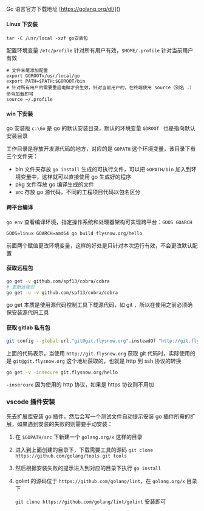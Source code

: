 Go 语言官方下载地址 [https://golang.org/dl/]()

#### Linux 下安装

```shell
tar -C /usr/local -xzf go安装包
```

配置环境变量 `/etc/profile` 针对所有用户有效，`$HOME/.profile` 针对当前用户有效

```shell
# 文件末尾添加配置
export GOROOT=/usr/local/go
export PATH=$PATH:$GOROOT/bin
# 针对所有用户的需要重启电脑才会生效，针对当前用户的，在终端使用 source（别名 .） 命令加载即可
source ~/.profile
```

#### win 下安装

go 安装版 `c:\Go` 是 go 的默认安装目录，默认的环境变量 `GOROOT ` 也是指向默认安装目录

工作目录是存放开发源代码的地方，对应的是 `GOPATH` 这个环境变量，该目录下有三个文件夹：

- bin 文件夹存放 `go install`  生成的可执行文件，可以把 `GOPATH/bin`  加入到环境变量中，这样就可以直接使用 go 生成好的程序
- pkg 文件存放 go 编译生成的文件
- src 存放 go 源代码，不同的工程项目代码以包名区分

#### 跨平台编译

`go env` 查看编译环境，指定操作系统和处理器架构可实现跨平台：`GOOS GOARCH`

```
GOOS=linux GOARCH=amd64 go build flysnow.org/hello
```

前面两个赋值更改环境变量，这样的好处是只针对本次运行有效，不会更改默认配置

#### 获取远程包

```bash
go get -v github.com/spf13/cobra/cobra
# 更新远程包
go get -u -v github.com/spf13/cobra/cobra
```

go get 本质是使用源代码控制工具下载源代码，如 git ，所以在使用之前必须确保安装源代码工具

#### 获取 gitlab 私有包

```bash
git config --global url."git@git.flysnow.org".insteadOf "http://git.flysnow.org"
```

上面的代码表示，当使用 `http://git.flysnow.org` 获取 git 代码时，实际使用的是 `git@git.flysnow.org` 这个地址获取的，也就是 http 到 ssh 协议的转换

```bash
go get -v -insecure git.flysnow.org/hello
```

`-insercure` 因为使用的 http 协议，如果是 https 协议则不用加

### vscode 插件安装

先去扩展库安装 go 插件，然后会写一个测试文件自动提示安装 go 插件所需的扩展，如果遇到安装的失败的则需要手动安装：

1. 在 `$GOPATH/src` 下新建一个 `golang.org/x` 这样的目录

2. 进入到上面创建的目录下，下载需要工具的源码 `git clone https://github.com/golang/tools.git tools `

3. 然后根据安装失败的提示进入到对应的目录下执行 `go install`

4. golint 的源码位于 `https://github.com/golang/lint`，在 `golang.org/x` 目录下

    `git clone https://github.com/golang/lint/golint` 安装即可